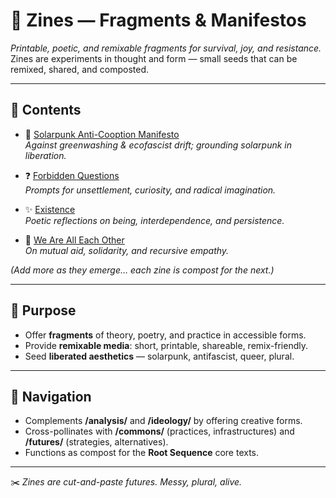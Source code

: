 # 🧷 Zines — Fragments & Manifestos

*Printable, poetic, and remixable fragments for survival, joy, and resistance.*  
Zines are experiments in thought and form — small seeds that can be remixed, shared, and composted.

---

## 📖 Contents

- 🌱 [Solarpunk Anti-Cooption Manifesto](solarpunk-anti-cooption.md)  
  *Against greenwashing & ecofascist drift; grounding solarpunk in liberation.*  

- ❓ [Forbidden Questions](forbidden-questions.md)  
  *Prompts for unsettlement, curiosity, and radical imagination.*  

- ✨ [Existence](existence.md)  
  *Poetic reflections on being, interdependence, and persistence.*  

- 🤝 [We Are All Each Other](we-are-all-each-other.md)  
  *On mutual aid, solidarity, and recursive empathy.*  

*(Add more as they emerge… each zine is compost for the next.)*

---

## 🌱 Purpose

- Offer **fragments** of theory, poetry, and practice in accessible forms.  
- Provide **remixable media**: short, printable, shareable, remix-friendly.  
- Seed **liberated aesthetics** — solarpunk, antifascist, queer, plural.  

---

## 🧭 Navigation

- Complements **/analysis/** and **/ideology/** by offering creative forms.  
- Cross-pollinates with **/commons/** (practices, infrastructures) and **/futures/** (strategies, alternatives).  
- Functions as compost for the **Root Sequence** core texts.  

---

✂️ *Zines are cut-and-paste futures. Messy, plural, alive.*
